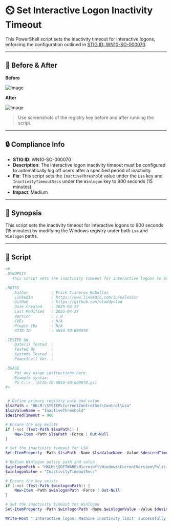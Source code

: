 # ⏲️ Set Interactive Logon Inactivity Timeout

This PowerShell script sets the inactivity timeout for interactive logons, enforcing the configuration outlined in [STIG ID: WN10-SO-000070](https://www.tenable.com/audits/items/DISA_STIG_Windows_10_v2r1.audit:ad29a5ab9d36d93d7ef6089073c5318c).

---

## 📸 Before & After

**Before**

![Image](https://github.com/user-attachments/assets/f951c0c1-910d-4646-9553-5ccc89a7ce6a)

**After**

![Image](https://github.com/user-attachments/assets/75b016ba-76ed-40d6-b92c-d6e00eca5917)

> Use screenshots of the registry key before and after running the script.

---

## 🔒 Compliance Info

- **STIG ID**: WN10-SO-000070  
- **Description**: The interactive logon inactivity timeout must be configured to automatically log off users after a specified period of inactivity.  
- **Fix**: This script sets the `InactiveThreshold` value under the `Lsa` key and `InactivityTimeoutSecs` under the `Winlogon` key to 900 seconds (15 minutes).  
- **Impact**: Medium

---

## 🧠 Synopsis

This script sets the inactivity timeout for interactive logons to 900 seconds (15 minutes) by modifying the Windows registry under both `Lsa` and `Winlogon` paths.

---

## 📜 Script

```powershell
<#
.SYNOPSIS
   This script sets the inactivity timeout for interactive logons to 900 seconds (15 minutes) by modifying the Windows registry under both `Lsa` and `Winlogon` paths.

.NOTES
    Author          : Erick Cisneros Ruballos
    LinkedIn        : https://www.linkedin.com/in/valexis/
    GitHub          : https://github.com/vladdyvlad
    Date Created    : 2025-04-27
    Last Modified   : 2025-04-27
    Version         : 1.0
    CVEs            : N/A
    Plugin IDs      : N/A
    STIG-ID         : WN10-SO-000070

.TESTED ON
    Date(s) Tested  : 
    Tested By       : 
    Systems Tested  : 
    PowerShell Ver. : 

.USAGE
    Put any usage instructions here.
    Example syntax:
    PS C:\> .\STIG-ID-WN10-SO-000070.ps1 
#>


 # Define primary registry path and value
$lsaPath = "HKLM:\SYSTEM\CurrentControlSet\Control\Lsa"
$lsaValueName = "InactiveThreshold"
$desiredTimeout = 900

# Ensure the key exists
if (-not (Test-Path $lsaPath)) {
    New-Item -Path $lsaPath -Force | Out-Null
}

# Set the inactivity timeout for LSA
Set-ItemProperty -Path $lsaPath -Name $lsaValueName -Value $desiredTimeout

# Define Winlogon policy path and value
$winlogonPath = "HKLM:\SOFTWARE\Microsoft\Windows\CurrentVersion\Policies\System"
$winlogonValue = "InactivityTimeoutSecs"

# Ensure the key exists
if (-not (Test-Path $winlogonPath)) {
    New-Item -Path $winlogonPath -Force | Out-Null
}

# Set the inactivity timeout for Winlogon
Set-ItemProperty -Path $winlogonPath -Name $winlogonValue -Value $desiredTimeout

Write-Host "'Interactive logon: Machine inactivity limit' successfully set to $desiredTimeout seconds (15 minutes)."
 
